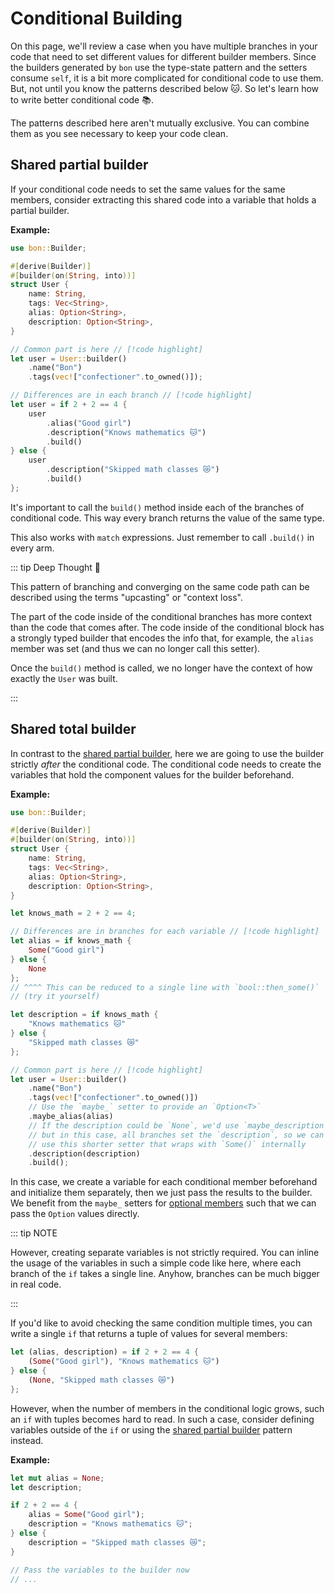 # Conditional Building

On this page, we'll review a case when you have multiple branches in your code that need to set different values for different builder members. Since the builders generated by `bon` use the type-state pattern and the setters consume `self`, it is a bit more complicated for conditional code to use them. But, not until you know the patterns described below 🐱. So let's learn how to write better conditional code 📚.

The patterns described here aren't mutually exclusive. You can combine them as you see necessary to keep your code clean.

## Shared partial builder

If your conditional code needs to set the same values for the same members, consider extracting this shared code into a variable that holds a partial builder.

**Example:**

```rust
use bon::Builder;

#[derive(Builder)]
#[builder(on(String, into))]
struct User {
    name: String,
    tags: Vec<String>,
    alias: Option<String>,
    description: Option<String>,
}

// Common part is here // [!code highlight]
let user = User::builder()
    .name("Bon")
    .tags(vec!["confectioner".to_owned()]);

// Differences are in each branch // [!code highlight]
let user = if 2 + 2 == 4 {
    user
        .alias("Good girl")
        .description("Knows mathematics 🐱")
        .build()
} else {
    user
        .description("Skipped math classes 😿")
        .build()
};
```

It's important to call the `build()` method inside each of the branches of conditional code. This way every branch returns the value of the same type.

This also works with `match` expressions. Just remember to call `.build()` in every arm.

::: tip Deep Thought 👀

This pattern of branching and converging on the same code path can be described using the terms "upcasting" or "context loss".

The part of the code inside of the conditional branches has more context than the code that comes after. The code inside of the conditional block has a strongly typed builder that encodes the info that, for example, the `alias` member was set (and thus we can no longer call this setter).

Once the `build()` method is called, we no longer have the context of how exactly the `User` was built.

:::

## Shared total builder

In contrast to the [shared partial builder](#shared-partial-builder), here we are going to use the builder strictly _after_ the conditional code. The conditional code needs to create the variables that hold the component values for the builder beforehand.

**Example:**

```rust
use bon::Builder;

#[derive(Builder)]
#[builder(on(String, into))]
struct User {
    name: String,
    tags: Vec<String>,
    alias: Option<String>,
    description: Option<String>,
}

let knows_math = 2 + 2 == 4;

// Differences are in branches for each variable // [!code highlight]
let alias = if knows_math {
    Some("Good girl")
} else {
    None
};
// ^^^^ This can be reduced to a single line with `bool::then_some()`
// (try it yourself)

let description = if knows_math {
    "Knows mathematics 🐱"
} else {
    "Skipped math classes 😿"
};

// Common part is here // [!code highlight]
let user = User::builder()
    .name("Bon")
    .tags(vec!["confectioner".to_owned()])
    // Use the `maybe_` setter to provide an `Option<T>`
    .maybe_alias(alias)
    // If the description could be `None`, we'd use `maybe_description`,
    // but in this case, all branches set the `description`, so we can
    // use this shorter setter that wraps with `Some()` internally
    .description(description)
    .build();
```

In this case, we create a variable for each conditional member beforehand and initialize them separately, then we just pass the results to the builder. We benefit from the `maybe_` setters for [optional members](../optional-members) such that we can pass the `Option` values directly.

::: tip NOTE

However, creating separate variables is not strictly required. You can inline the usage of the variables in such a simple code like here, where each branch of the `if` takes a single line. Anyhow, branches can be much bigger in real code.

:::

If you'd like to avoid checking the same condition multiple times, you can write a single `if` that returns a tuple of values for several members:

```rust
let (alias, description) = if 2 + 2 == 4 {
    (Some("Good girl"), "Knows mathematics 🐱")
} else {
    (None, "Skipped math classes 😿")
};
```

However, when the number of members in the conditional logic grows, such an `if` with tuples becomes hard to read. In such a case, consider defining variables outside of the `if` or using the [shared partial builder](#shared-partial-builder) pattern instead.

**Example:**

```rust
let mut alias = None;
let description;

if 2 + 2 == 4 {
    alias = Some("Good girl");
    description = "Knows mathematics 🐱";
} else {
    description = "Skipped math classes 😿";
}

// Pass the variables to the builder now
// ...
```
